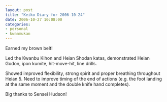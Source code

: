 ```yaml
---
layout: post
title: "Keiko Diary for 2006-10-24"
date: 2006-10-27 10:08:00
categories:
- personal
- kwanmukan
---
```

Earned my brown belt!

<!--more-->
Led the Kwanbu Kihon and Heian Shodan katas, demonstrated Heian Godon, ipon
kumite, hit-move-hit, line drills.

Showed improved flexibility, strong spirit and proper breathing throughout
Heian 5.  Need to improve timing of the end of actions (e.g. the foot landing
at the same moment and the double knife hand completes).

Big thanks to Sensei Hudson!
